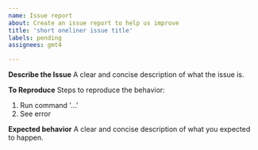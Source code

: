 ```yaml
---
name: Issue report
about: Create an issue report to help us improve
title: 'short oneliner issue title'
labels: pending
assignees: gmt4

---
```


**Describe the Issue**
A clear and concise description of what the issue is.

**To Reproduce**
Steps to reproduce the behavior:
1. Run command '...'
2. See error

**Expected behavior**
A clear and concise description of what you expected to happen.
